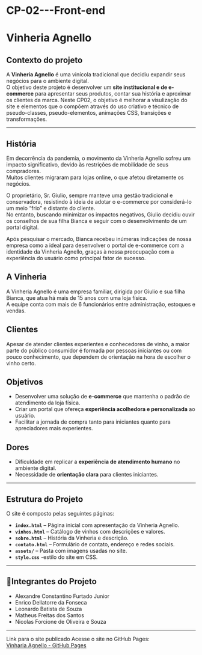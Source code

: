 # CP-02---Front-end

# Vinheria Agnello

## Contexto do projeto
A **Vinheria Agnello** é uma vinícola tradicional que decidiu expandir seus negócios para o ambiente digital.  
O objetivo deste projeto é desenvolver um **site institucional e de e-commerce** para apresentar seus produtos, contar sua história e aproximar os clientes da marca. Neste CP02, o objetivo é melhorar a visulização do site e elementos que o compõem através do uso criativo e técnico de pseudo-classes, pseudo-elementos, animações CSS, transições e transformações.

---

## História
Em decorrência da pandemia, o movimento da Vinheria Agnello sofreu um impacto significativo, devido às restrições de mobilidade de seus compradores.  
Muitos clientes migraram para lojas online, o que afetou diretamente os negócios.  

O proprietário, Sr. Giulio, sempre manteve uma gestão tradicional e conservadora, resistindo à ideia de adotar o e-commerce por considerá-lo um meio “frio” e distante do cliente.  
No entanto, buscando minimizar os impactos negativos, Giulio decidiu ouvir os conselhos de sua filha Bianca e seguir com o desenvolvimento de um portal digital.

Após pesquisar o mercado, Bianca recebeu inúmeras indicações de nossa empresa como a ideal para desenvolver o portal de e-commerce com a identidade da Vinheria Agnello, graças à nossa preocupação com a experiência do usuário como principal fator de sucesso.

## A Vinheria
A Vinheria Agnello é uma empresa familiar, dirigida por Giulio e sua filha Bianca, que atua há mais de 15 anos com uma loja física.  
A equipe conta com mais de 6 funcionários entre administração, estoques e vendas.


## Clientes
Apesar de atender clientes experientes e conhecedores de vinho, a maior parte do público consumidor é formada por pessoas iniciantes ou com pouco conhecimento, que dependem de orientação na hora de escolher o vinho certo.


## Objetivos
- Desenvolver uma solução de **e-commerce** que mantenha o padrão de atendimento da loja física.  
- Criar um portal que ofereça **experiência acolhedora e personalizada** ao usuário.  
- Facilitar a jornada de compra tanto para iniciantes quanto para apreciadores mais experientes.


## Dores
- Dificuldade em replicar a **experiência de atendimento humano** no ambiente digital.  
- Necessidade de **orientação clara** para clientes iniciantes.   

---

## Estrutura do Projeto
O site é composto pelas seguintes páginas:

- **`index.html`** – Página inicial com apresentação da Vinheria Agnello.  
- **`vinhos.html`** – Catálogo de vinhos com descrições e valores.  
- **`sobre.html`** – História da Vinheria e descrição.  
- **`contato.html`** – Formulário de contato, endereço e redes sociais.  
- **`assets/`** – Pasta com imagens usadas no site.
- **`style.css`** -estilo do site em CSS.

---

## 👥Integrantes do Projeto
- Alexandre Constantino Furtado Junior
- Enrico Dellatorre da Fonseca
- Leonardo Batista de Souza
- Matheus Freitas dos Santos
- Nicolas Forcione de Oliveira e Souza 

---

 Link para o site publicado
Acesse o site no GitHub Pages:  
[Vinharia Agnello - GitHub Pages](https://github.com/Nicolas-reach/CP-02---Front-end)
